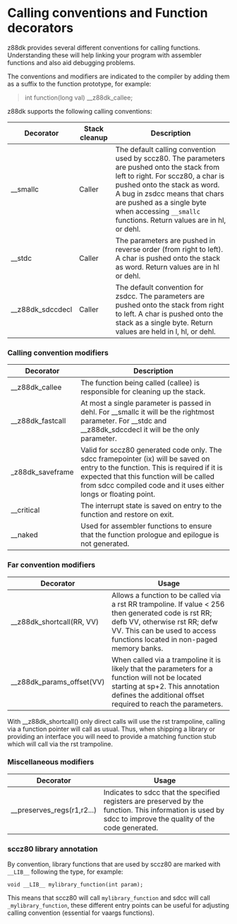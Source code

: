 # Calling conventions and Function decorators

z88dk provides several different conventions for calling functions. Understanding these will help linking your program with assembler functions and also aid debugging problems.

The conventions and modifiers are indicated to the compiler by adding them as a suffix to the function prototype, for example:

> int function(long val) __z88dk_callee;

z88dk supports the following calling conventions:

|  Decorator|Stack cleanup  | Description|
|--|--|--|
|__smallc  | Caller  | The default calling convention used by sccz80. The parameters are pushed onto the stack from left to right. For sccz80, a char is pushed onto the stack as word. A bug in zsdcc means that chars are pushed as a single byte when accessing `__smallc` functions. Return values are in hl, or dehl. |
|__stdc | Caller | The parameters are pushed in reverse order (from right to left). A char is pushed onto the stack as word. Return values are in hl or dehl.|
|__z88dk_sdccdecl | Caller | The default convention for zsdcc. The parameters are pushed onto the stack from right to left. A char is pushed onto the stack as a single byte. Return values are held in l, hl, or dehl.|

### Calling convention modifiers

|  Decorator|  Description|
|--|--|
|__z88dk_callee| The function being called (callee) is responsible for cleaning up the stack. |
|__z88dk_fastcall | At most a single parameter is passed in dehl. For __smallc it will be the rightmost parameter. For __stdc and __z88dk_sdccdecl it will be the only parameter.|
|_z88dk_saveframe|Valid for sccz80 generated code only. The sdcc framepointer (ix) will be saved on entry to the function. This is required if it is expected that this function will be called from sdcc compiled code and it uses either longs or floating point.
|__critical| The interrupt state is saved on entry to the function and restore on exit. |
|__naked|Used for assembler functions to ensure that the function prologue and epilogue is not generated. |

### Far convention modifiers

|  Decorator|  Usage|
|--|--|
| __z88dk_shortcall(RR, VV) |  Allows a function to be called via a rst RR trampoline. If value < 256 then generated code is rst RR; defb VV, otherwise rst RR; defw VV. This can be used to access functions located in non-paged memory banks. |
| __z88dk_params_offset(VV) |  When called via a trampoline it is likely that the parameters for a function will not be located starting at sp+2. This annotation defines the additional offset required to reach the parameters.   | 

With __z88dk_shortcall() only direct calls will use the rst trampoline, calling via a function pointer will call as usual. Thus, when shipping a library or providing an interface you will need to provide a matching function stub which will call via the rst trampoline.

### Miscellaneous modifiers

|  Decorator|  Usage|
|--|--|
| __preserves_regs(r1,r2...) |Indicates to sdcc that the specified registers are preserved by the function. This information is used by sdcc to improve the quality of the code generated.| 

### sccz80 library annotation

By convention, library functions that are used by sccz80 are marked with `__LIB__` following
the type, for example:

    void __LIB__ mylibrary_function(int param);

This means that sccz80 will call `mylibrary_function` and sdcc will call `_mylibrary_function`,
these different entry points can be useful for adjusting calling convention (essential for
vaargs functions).


